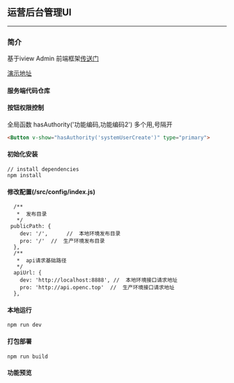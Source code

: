##    运营后台管理UI

---
### 简介
基于iview Admin 前端框架<a href="https://github.com/iview/iview-admin">传送门</a>  
  
<a target="_blank" href="http://39.106.187.125/admin">演示地址</a>
 
#### 服务端代码仓库


#### 按钮权限控制
 全局函数
 hasAuthority('功能编码,功能编码2') 多个用,号隔开  
 ```html
 <Button v-show="hasAuthority('systemUserCreate')" type="primary">
 ```

#### 初始化安装
```bush
// install dependencies
npm install
```
#### 修改配置(/src/config/index.js)
```
  /**
   *  发布目录
   */
 publicPath: {
    dev: '/',      //  本地环境发布目录
    pro: '/'  //  生产环境发布目录
  },
  /**
   *  api请求基础路径
   */
  apiUrl: {
    dev: 'http://localhost:8888', //  本地环境接口请求地址
    pro: 'http://api.openc.top'  //  生产环境接口请求地址
  },
```
#### 本地运行
```bush
npm run dev
```
#### 打包部署
```bush
npm run build
```
#### 功能预览

